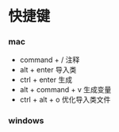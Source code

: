 # 快捷键
### mac 
- command + / 注释
- alt + enter 导入类
- ctrl + enter 生成
- alt + command + v 生成变量
- ctrl + alt + o 优化导入类文件

### windows
